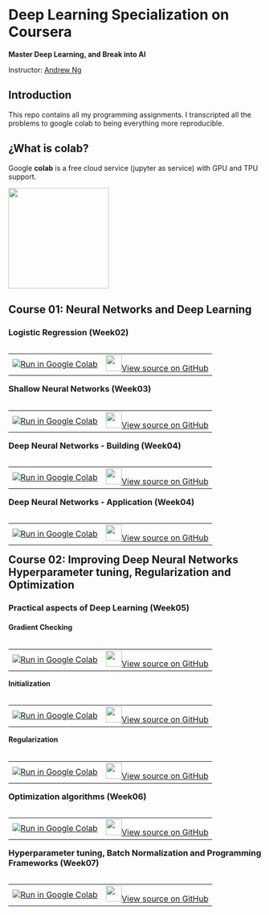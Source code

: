 # Deep Learning Specialization on Coursera

**Master Deep Learning, and Break into AI**

Instructor: [Andrew Ng](http://www.andrewng.org/)

## Introduction

This repo contains all my programming assignments. I transcripted all the problems to google colab to being everything more reproducible.

##  ¿What is colab?

Google **colab** is a free cloud service (jupyter as service) with GPU and TPU support.

<img class="center"  height="200" src="https://colab.research.google.com/img/colab_favicon_256px.png" >

## Course 01: Neural Networks and Deep Learning

### Logistic Regression (Week02)

<table align="left"><td>
  <a target="_blank"  href="https://colab.research.google.com/github/csaybar/DLcoursera/blob/master/Neural%20Networks%20and%20Deep%20Learning/week2/Logistic%20Regression%20as%20a%20Neural%20Network/Logistic%2BRegression%2Bwith%2Ba%2BNeural%2BNetwork%2Bmindset%2Bv5.ipynb">
    <img src="https://www.tensorflow.org/images/colab_logo_32px.png" />Run in Google Colab
  </a>
</td><td>
  <a target="_blank"  href="https://github.com/csaybar/DLcoursera/blob/master/Neural%20Networks%20and%20Deep%20Learning/week2/Logistic%20Regression%20as%20a%20Neural%20Network/Logistic%2BRegression%2Bwith%2Ba%2BNeural%2BNetwork%2Bmindset%2Bv5.ipynb">
    <img width=32px src="https://www.tensorflow.org/images/GitHub-Mark-32px.png" />View source on GitHub</a>
</td></table>

### Shallow Neural Networks (Week03)

<table align="left"><td>
  <a target="_blank"  href="https://colab.research.google.com/github/csaybar/DLcoursera/blob/master/Neural%20Networks%20and%20Deep%20Learning/week3/Planar%20data%20classification%20with%20one%20hidden%20layer/Planar%2Bdata%2Bclassification%2Bwith%2Bone%2Bhidden%2Blayer%2Bv5.ipynb">
    <img src="https://www.tensorflow.org/images/colab_logo_32px.png" />Run in Google Colab
  </a>
</td><td>
  <a target="_blank"  href="https://github.com/csaybar/DLcoursera/blob/master/Neural%20Networks%20and%20Deep%20Learning/week3/Planar%20data%20classification%20with%20one%20hidden%20layer/Planar%2Bdata%2Bclassification%2Bwith%2Bone%2Bhidden%2Blayer%2Bv5.ipynb">
    <img width=32px src="https://www.tensorflow.org/images/GitHub-Mark-32px.png" />View source on GitHub</a>
</td></table>

### Deep Neural Networks - Building (Week04)

<table align="left"><td>
  <a target="_blank"  href="https://colab.research.google.com/github/csaybar/DLcoursera/blob/master/Neural%20Networks%20and%20Deep%20Learning/week4/Building%20your%20Deep%20Neural%20Network%20-%20Step%20by%20Step/Building%2Byour%2BDeep%2BNeural%2BNetwork%2B-%2BStep%2Bby%2BStep%2Bv8.ipynb">
    <img src="https://www.tensorflow.org/images/colab_logo_32px.png" />Run in Google Colab
  </a>
</td><td>
  <a target="_blank"  href="https://github.com/csaybar/DLcoursera/blob/master/Neural%20Networks%20and%20Deep%20Learning/week4/Building%20your%20Deep%20Neural%20Network%20-%20Step%20by%20Step/Building%2Byour%2BDeep%2BNeural%2BNetwork%2B-%2BStep%2Bby%2BStep%2Bv8.ipynb">
    <img width=32px src="https://www.tensorflow.org/images/GitHub-Mark-32px.png" />View source on GitHub</a>
</td></table>


### Deep Neural Networks - Application (Week04)

<table align="left"><td>
  <a target="_blank"  href="https://colab.research.google.com/github/csaybar/DLcoursera/blob/master/Neural%20Networks%20and%20Deep%20Learning/week4/Deep%20Neural%20Network%20Application%20Image%20Classification/Deep%2BNeural%2BNetwork%2B-%2BApplication%2Bv8.ipynb">
    <img src="https://www.tensorflow.org/images/colab_logo_32px.png" />Run in Google Colab
  </a>
</td><td>
  <a target="_blank"  href="https://github.com/csaybar/DLcoursera/blob/master/Neural%20Networks%20and%20Deep%20Learning/week4/Deep%20Neural%20Network%20Application%20Image%20Classification/Deep%2BNeural%2BNetwork%2B-%2BApplication%2Bv8.ipynb">
    <img width=32px src="https://www.tensorflow.org/images/GitHub-Mark-32px.png" />View source on GitHub</a>
</td></table>

## Course 02: Improving Deep Neural Networks Hyperparameter tuning, Regularization and Optimization

### Practical aspects of Deep Learning (Week05)

#### Gradient Checking

<table align="left"><td>
  <a target="_blank"  href="https://colab.research.google.com/github/csaybar/DLcoursera/blob/master/Improving%20Deep%20Neural%20Networks%20Hyperparameter%20tuning%2C%20Regularization%20and%20Optimization/week5/Gradient%20Checking/Gradient%2BChecking%2Bv1.ipynb">
    <img src="https://www.tensorflow.org/images/colab_logo_32px.png" />Run in Google Colab
  </a>
</td><td>
  <a target="_blank"  href="https://github.com/csaybar/DLcoursera/blob/master/Improving%20Deep%20Neural%20Networks%20Hyperparameter%20tuning%2C%20Regularization%20and%20Optimization/week5/Gradient%20Checking/Gradient%2BChecking%2Bv1.ipynb">
    <img width=32px src="https://www.tensorflow.org/images/GitHub-Mark-32px.png" />View source on GitHub</a>
</td></table>

#### Initialization

<table align="left"><td>
  <a target="_blank"  href="https://colab.research.google.com/github/csaybar/DLcoursera/blob/master/Improving%20Deep%20Neural%20Networks%20Hyperparameter%20tuning%2C%20Regularization%20and%20Optimization/week5/Initialization/Initialization.ipynb">
    <img src="https://www.tensorflow.org/images/colab_logo_32px.png" />Run in Google Colab
  </a>
</td><td>
  <a target="_blank"  href="https://github.com/csaybar/DLcoursera/blob/master/Improving%20Deep%20Neural%20Networks%20Hyperparameter%20tuning%2C%20Regularization%20and%20Optimization/week5/Initialization/Initialization.ipynb">
    <img width=32px src="https://www.tensorflow.org/images/GitHub-Mark-32px.png" />View source on GitHub</a>
</td></table>

#### Regularization

<table align="left"><td>
  <a target="_blank"  href="https://colab.research.google.com/github/csaybar/DLcoursera/blob/master/Improving%20Deep%20Neural%20Networks%20Hyperparameter%20tuning%2C%20Regularization%20and%20Optimization/week5/Regularization/Regularization%2B-%2Bv2.ipynb">
    <img src="https://www.tensorflow.org/images/colab_logo_32px.png" />Run in Google Colab
  </a>
</td><td>
  <a target="_blank"  href="https://github.com/csaybar/DLcoursera/blob/master/Improving%20Deep%20Neural%20Networks%20Hyperparameter%20tuning%2C%20Regularization%20and%20Optimization/week5/Regularization/Regularization%2B-%2Bv2.ipynb">
    <img width=32px src="https://www.tensorflow.org/images/GitHub-Mark-32px.png" />View source on GitHub</a>
</td></table>

### Optimization algorithms (Week06)

<table align="left"><td>
  <a target="_blank"  href="https://colab.research.google.com/github/csaybar/DLcoursera/blob/master/Neural%20Networks%20and%20Deep%20Learning/week3/Planar%20data%20classification%20with%20one%20hidden%20layer/Planar%2Bdata%2Bclassification%2Bwith%2Bone%2Bhidden%2Blayer%2Bv5.ipynb">
    <img src="https://www.tensorflow.org/images/colab_logo_32px.png" />Run in Google Colab
  </a>
</td><td>
  <a target="_blank"  href="https://github.com/csaybar/DLcoursera/blob/master/Neural%20Networks%20and%20Deep%20Learning/week3/Planar%20data%20classification%20with%20one%20hidden%20layer/Planar%2Bdata%2Bclassification%2Bwith%2Bone%2Bhidden%2Blayer%2Bv5.ipynb">
    <img width=32px src="https://www.tensorflow.org/images/GitHub-Mark-32px.png" />View source on GitHub</a>
</td></table>

### Hyperparameter tuning, Batch Normalization and Programming Frameworks (Week07)

<table align="left"><td>
  <a target="_blank"  href="https://colab.research.google.com/github/csaybar/DLcoursera/blob/master/Neural%20Networks%20and%20Deep%20Learning/week2/Logistic%20Regression%20as%20a%20Neural%20Network/Logistic%2BRegression%2Bwith%2Ba%2BNeural%2BNetwork%2Bmindset%2Bv5.ipynb">
    <img src="https://www.tensorflow.org/images/colab_logo_32px.png" />Run in Google Colab
  </a>
</td><td>
  <a target="_blank"  href="https://github.com/csaybar/DLcoursera/blob/master/Neural%20Networks%20and%20Deep%20Learning/week2/Logistic%20Regression%20as%20a%20Neural%20Network/Logistic%2BRegression%2Bwith%2Ba%2BNeural%2BNetwork%2Bmindset%2Bv5.ipynb">
    <img width=32px src="https://www.tensorflow.org/images/GitHub-Mark-32px.png" />View source on GitHub</a>
</td></table>
